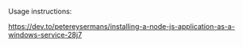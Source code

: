 Usage instructions:

https://dev.to/petereysermans/installing-a-node-js-application-as-a-windows-service-28j7
